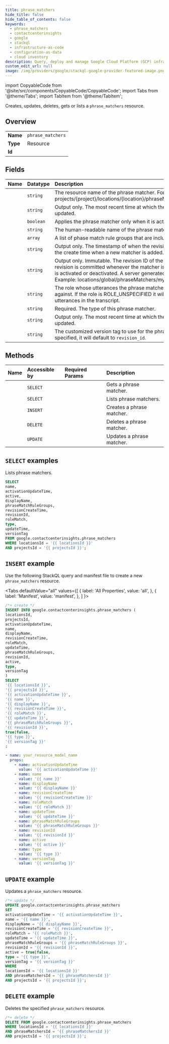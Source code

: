 ```yaml
---
title: phrase_matchers
hide_title: false
hide_table_of_contents: false
keywords:
  - phrase_matchers
  - contactcenterinsights
  - google
  - stackql
  - infrastructure-as-code
  - configuration-as-data
  - cloud inventory
description: Query, deploy and manage Google Cloud Platform (GCP) infrastructure and resources using SQL
custom_edit_url: null
image: /img/providers/google/stackql-google-provider-featured-image.png
---
```


import CopyableCode from '@site/src/components/CopyableCode/CopyableCode';
import Tabs from '@theme/Tabs';
import TabItem from '@theme/TabItem';

Creates, updates, deletes, gets or lists a <code>phrase_matchers</code> resource.

## Overview
<table><tbody>
<tr><td><b>Name</b></td><td><code>phrase_matchers</code></td></tr>
<tr><td><b>Type</b></td><td>Resource</td></tr>
<tr><td><b>Id</b></td><td><CopyableCode code="google.contactcenterinsights.phrase_matchers" /></td></tr>
</tbody></table>

## Fields
| Name | Datatype | Description |
|:-----|:---------|:------------|
| <CopyableCode code="name" /> | `string` | The resource name of the phrase matcher. Format: projects/{project}/locations/{location}/phraseMatchers/{phrase_matcher} |
| <CopyableCode code="activationUpdateTime" /> | `string` | Output only. The most recent time at which the activation status was updated. |
| <CopyableCode code="active" /> | `boolean` | Applies the phrase matcher only when it is active. |
| <CopyableCode code="displayName" /> | `string` | The human-readable name of the phrase matcher. |
| <CopyableCode code="phraseMatchRuleGroups" /> | `array` | A list of phase match rule groups that are included in this matcher. |
| <CopyableCode code="revisionCreateTime" /> | `string` | Output only. The timestamp of when the revision was created. It is also the create time when a new matcher is added. |
| <CopyableCode code="revisionId" /> | `string` | Output only. Immutable. The revision ID of the phrase matcher. A new revision is committed whenever the matcher is changed, except when it is activated or deactivated. A server generated random ID will be used. Example: locations/global/phraseMatchers/my-first-matcher@1234567 |
| <CopyableCode code="roleMatch" /> | `string` | The role whose utterances the phrase matcher should be matched against. If the role is ROLE_UNSPECIFIED it will be matched against any utterances in the transcript. |
| <CopyableCode code="type" /> | `string` | Required. The type of this phrase matcher. |
| <CopyableCode code="updateTime" /> | `string` | Output only. The most recent time at which the phrase matcher was updated. |
| <CopyableCode code="versionTag" /> | `string` | The customized version tag to use for the phrase matcher. If not specified, it will default to `revision_id`. |

## Methods
| Name | Accessible by | Required Params | Description |
|:-----|:--------------|:----------------|:------------|
| <CopyableCode code="get" /> | `SELECT` | <CopyableCode code="locationsId, phraseMatchersId, projectsId" /> | Gets a phrase matcher. |
| <CopyableCode code="list" /> | `SELECT` | <CopyableCode code="locationsId, projectsId" /> | Lists phrase matchers. |
| <CopyableCode code="create" /> | `INSERT` | <CopyableCode code="locationsId, projectsId" /> | Creates a phrase matcher. |
| <CopyableCode code="delete" /> | `DELETE` | <CopyableCode code="locationsId, phraseMatchersId, projectsId" /> | Deletes a phrase matcher. |
| <CopyableCode code="patch" /> | `UPDATE` | <CopyableCode code="locationsId, phraseMatchersId, projectsId" /> | Updates a phrase matcher. |

## `SELECT` examples

Lists phrase matchers.

```sql
SELECT
name,
activationUpdateTime,
active,
displayName,
phraseMatchRuleGroups,
revisionCreateTime,
revisionId,
roleMatch,
type,
updateTime,
versionTag
FROM google.contactcenterinsights.phrase_matchers
WHERE locationsId = '{{ locationsId }}'
AND projectsId = '{{ projectsId }}'; 
```

## `INSERT` example

Use the following StackQL query and manifest file to create a new <code>phrase_matchers</code> resource.

<Tabs
    defaultValue="all"
    values={[
        { label: 'All Properties', value: 'all', },
        { label: 'Manifest', value: 'manifest', },
    ]
}>
<TabItem value="all">

```sql
/*+ create */
INSERT INTO google.contactcenterinsights.phrase_matchers (
locationsId,
projectsId,
activationUpdateTime,
name,
displayName,
revisionCreateTime,
roleMatch,
updateTime,
phraseMatchRuleGroups,
revisionId,
active,
type,
versionTag
)
SELECT 
'{{ locationsId }}',
'{{ projectsId }}',
'{{ activationUpdateTime }}',
'{{ name }}',
'{{ displayName }}',
'{{ revisionCreateTime }}',
'{{ roleMatch }}',
'{{ updateTime }}',
'{{ phraseMatchRuleGroups }}',
'{{ revisionId }}',
true|false,
'{{ type }}',
'{{ versionTag }}'
;
```
</TabItem>
<TabItem value="manifest">

```yaml
- name: your_resource_model_name
  props:
    - name: activationUpdateTime
      value: '{{ activationUpdateTime }}'
    - name: name
      value: '{{ name }}'
    - name: displayName
      value: '{{ displayName }}'
    - name: revisionCreateTime
      value: '{{ revisionCreateTime }}'
    - name: roleMatch
      value: '{{ roleMatch }}'
    - name: updateTime
      value: '{{ updateTime }}'
    - name: phraseMatchRuleGroups
      value: '{{ phraseMatchRuleGroups }}'
    - name: revisionId
      value: '{{ revisionId }}'
    - name: active
      value: '{{ active }}'
    - name: type
      value: '{{ type }}'
    - name: versionTag
      value: '{{ versionTag }}'

```
</TabItem>
</Tabs>

## `UPDATE` example

Updates a <code>phrase_matchers</code> resource.

```sql
/*+ update */
UPDATE google.contactcenterinsights.phrase_matchers
SET 
activationUpdateTime = '{{ activationUpdateTime }}',
name = '{{ name }}',
displayName = '{{ displayName }}',
revisionCreateTime = '{{ revisionCreateTime }}',
roleMatch = '{{ roleMatch }}',
updateTime = '{{ updateTime }}',
phraseMatchRuleGroups = '{{ phraseMatchRuleGroups }}',
revisionId = '{{ revisionId }}',
active = true|false,
type = '{{ type }}',
versionTag = '{{ versionTag }}'
WHERE 
locationsId = '{{ locationsId }}'
AND phraseMatchersId = '{{ phraseMatchersId }}'
AND projectsId = '{{ projectsId }}';
```

## `DELETE` example

Deletes the specified <code>phrase_matchers</code> resource.

```sql
/*+ delete */
DELETE FROM google.contactcenterinsights.phrase_matchers
WHERE locationsId = '{{ locationsId }}'
AND phraseMatchersId = '{{ phraseMatchersId }}'
AND projectsId = '{{ projectsId }}';
```
